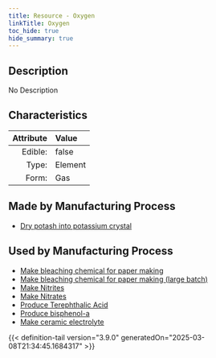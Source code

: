 ```yaml
---
title: Resource - Oxygen
linkTitle: Oxygen
toc_hide: true
hide_summary: true
---
```

<!-- This is generated by the MarsSim HelpGenertor, do not edit. -->

## Description
No Description

## Characteristics

| Attribute      | Value |
|--------:|:------|
|Edible:|false|
|Type:|Element|
|Form:|Gas|
 
## Made by Manufacturing Process

- [Dry potash into potassium crystal](/docs/definitions/process/dry-potash-into-potassium-crystal)

## Used by Manufacturing Process

- [Make bleaching chemical for paper making](/docs/definitions/process/make-bleaching-chemical-for-paper-making)
- [Make bleaching chemical for paper making (large batch)](/docs/definitions/process/make-bleaching-chemical-for-paper-making--large-batch-)
- [Make Nitrites](/docs/definitions/process/make-nitrites)
- [Make Nitrates](/docs/definitions/process/make-nitrates)
- [Produce Terephthalic Acid](/docs/definitions/process/produce-terephthalic-acid)
- [Produce bisphenol-a](/docs/definitions/process/produce-bisphenol-a)
- [Make ceramic electrolyte](/docs/definitions/process/make-ceramic-electrolyte)


    


{{< definition-tail version="3.9.0" generatedOn="2025-03-08T21:34:45.1684317" >}}


